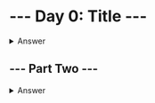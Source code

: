 # --- Day 0: Title ---


<details><summary>Answer</summary>

Your puzzle answer was `xxxxx`.

</details>

## --- Part Two ---


<details><summary>Answer</summary>

Your puzzle answer was `xxxxx`.

</details>
